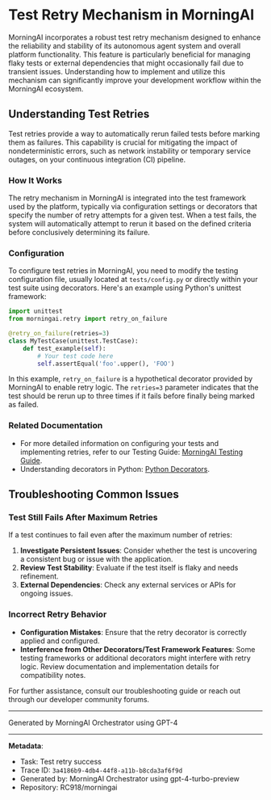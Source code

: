 # Test Retry Mechanism in MorningAI

MorningAI incorporates a robust test retry mechanism designed to enhance the reliability and stability of its autonomous agent system and overall platform functionality. This feature is particularly beneficial for managing flaky tests or external dependencies that might occasionally fail due to transient issues. Understanding how to implement and utilize this mechanism can significantly improve your development workflow within the MorningAI ecosystem.

## Understanding Test Retries

Test retries provide a way to automatically rerun failed tests before marking them as failures. This capability is crucial for mitigating the impact of nondeterministic errors, such as network instability or temporary service outages, on your continuous integration (CI) pipeline.

### How It Works

The retry mechanism in MorningAI is integrated into the test framework used by the platform, typically via configuration settings or decorators that specify the number of retry attempts for a given test. When a test fails, the system will automatically attempt to rerun it based on the defined criteria before conclusively determining its failure.

### Configuration

To configure test retries in MorningAI, you need to modify the testing configuration file, usually located at `tests/config.py` or directly within your test suite using decorators. Here's an example using Python's unittest framework:

```python
import unittest
from morningai.retry import retry_on_failure

@retry_on_failure(retries=3)
class MyTestCase(unittest.TestCase):
    def test_example(self):
        # Your test code here
        self.assertEqual('foo'.upper(), 'FOO')
```

In this example, `retry_on_failure` is a hypothetical decorator provided by MorningAI to enable retry logic. The `retries=3` parameter indicates that the test should be rerun up to three times if it fails before finally being marked as failed.

### Related Documentation

- For more detailed information on configuring your tests and implementing retries, refer to our Testing Guide: [MorningAI Testing Guide](https://docs.morningai.com/testing-guide).
- Understanding decorators in Python: [Python Decorators](https://docs.python.org/3/glossary.html#term-decorator).

## Troubleshooting Common Issues

### Test Still Fails After Maximum Retries

If a test continues to fail even after the maximum number of retries:
1. **Investigate Persistent Issues**: Consider whether the test is uncovering a consistent bug or issue with the application.
2. **Review Test Stability**: Evaluate if the test itself is flaky and needs refinement.
3. **External Dependencies**: Check any external services or APIs for ongoing issues.

### Incorrect Retry Behavior

- **Configuration Mistakes**: Ensure that the retry decorator is correctly applied and configured.
- **Interference from Other Decorators/Test Framework Features**: Some testing frameworks or additional decorators might interfere with retry logic. Review documentation and implementation details for compatibility notes.

For further assistance, consult our troubleshooting guide or reach out through our developer community forums.

---
Generated by MorningAI Orchestrator using GPT-4

---

**Metadata**:
- Task: Test retry success
- Trace ID: `3a4186b9-4db4-44f8-a11b-b8cda3af6f9d`
- Generated by: MorningAI Orchestrator using gpt-4-turbo-preview
- Repository: RC918/morningai

